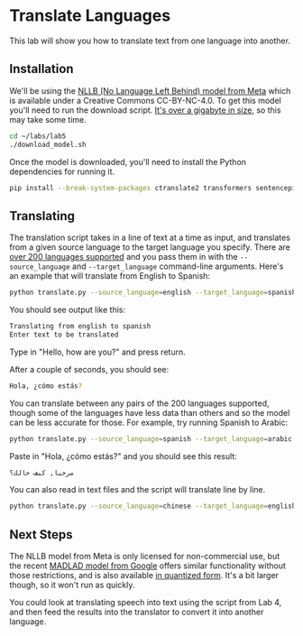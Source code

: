 # Translate Languages

This lab will show you how to translate text from one language into another.

## Installation

We'll be using the [NLLB (No Language Left Behind) model from Meta](https://huggingface.co/facebook/nllb-200-distilled-600M)
which is available under a Creative Commons CC-BY-NC-4.0. To get this model 
you'll need to run the download script. [It's over a gigabyte in size](https://forum.opennmt.net/t/nllb-200-with-ctranslate2/5090),
so this may take some time.

```bash
cd ~/labs/lab5
./download_model.sh
```

Once the model is downloaded, you'll need to install the Python dependencies
for running it.

```bash
pip install --break-system-packages ctranslate2 transformers sentencepiece
```

## Translating

The translation script takes in a line of text at a time as input, and
translates from a given source language to the target language you specify.
There are [over 200 languages supported](https://github.com/facebookresearch/flores/blob/main/flores200/README.md#languages-in-flores-200)
and you pass them in with the `--source_language` and `--target_language` 
command-line arguments. Here's an example that will translate from English to
Spanish:

```bash
python translate.py --source_language=english --target_language=spanish
```

You should see output like this:

```bash
Translating from english to spanish
Enter text to be translated
```

Type in "Hello, how are you?" and press return.

After a couple of seconds, you should see:

```bash
Hola, ¿cómo estás?
```

You can translate between any pairs of the 200 languages supported, though some
of the languages have less data than others and so the model can be less 
accurate for those. For example, try running Spanish to Arabic:

```bash
python translate.py --source_language=spanish --target_language=arabic
```

Paste in "Hola, ¿cómo estás?" and you should see this result:

```bash
مرحبا, كيف حالك؟
```

You can also read in text files and the script will translate line by line.

```bash
python translate.py --source_language=chinese --target_language=english < ../text/chinese_example.txt
```

## Next Steps

The NLLB model from Meta is only licensed for non-commercial use, but the recent [MADLAD model from Google](https://huggingface.co/docs/transformers/en/model_doc/madlad-400)
offers similar functionality without those restrictions, and is also available [in quantized form](https://huggingface.co/Heng666/madlad400-3b-mt-ct2-int8). 
It's a bit larger though, so it won't run as quickly.

You could look at translating speech into text using the script from Lab 4, and
then feed the results into the translator to convert it into another language.